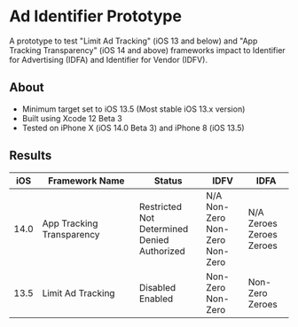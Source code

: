 # Ad Identifier Prototype
A prototype to test "Limit Ad Tracking" (iOS 13 and below) and "App Tracking Transparency" (iOS 14 and above) frameworks impact to Identifier for Advertising (IDFA) and Identifier for Vendor (IDFV).

## About
- Minimum target set to iOS 13.5 (Most stable iOS 13.x version)
- Built using Xcode 12 Beta 3
- Tested on iPhone X (iOS 14.0 Beta 3) and iPhone 8 (iOS 13.5)

## Results
| iOS  | Framework Name            | Status                                               | IDFV                                    | IDFA                              |
|------|---------------------------|------------------------------------------------------|-----------------------------------------|-----------------------------------|
| 14.0 | App Tracking Transparency | Restricted<br>Not Determined<br>Denied<br>Authorized | N/A<br>Non-Zero<br>Non-Zero<br>Non-Zero | N/A<br>Zeroes<br>Zeroes<br>Zeroes |
| 13.5 | Limit Ad Tracking         | Disabled<br>Enabled                                  | Non-Zero<br>Non-Zero                    | Non-Zero<br>Zeroes                |
